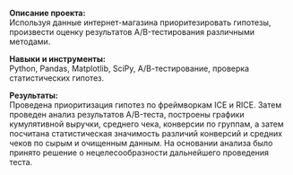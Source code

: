 **Описание проекта:**  
Используя данные интернет-магазина приоритезировать гипотезы, произвести оценку результатов A/B-тестирования различными методами.

**Навыки и инструменты:**  
Python, Pandas, Matplotlib, SciPy, А/В-тестирование, проверка статистических гипотез.

**Результаты:**  
Проведена приоритизация гипотез по фреймворкам ICE и RICE. Затем проведен анализ результатов A/B-теста, построены графики кумулятивной выручки, среднего чека, конверсии по группам, а затем посчитана статистическая значимость различий конверсий и средних чеков по сырым и очищенным данным. На основании анализа было принято решение о нецелесообразности дальнейшего проведения теста.
